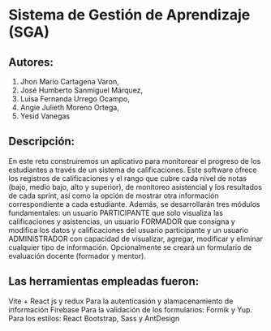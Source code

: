 # Sistema de Gestión de Aprendizaje (SGA)

## Autores:
1. Jhon Mario Cartagena Varon,
2. José Humberto Sanmiguel Márquez,
3. Luisa Fernanda Urrego Ocampo,
4. Angie Julieth Moreno Ortega,
5. Yesid Vanegas

## Descripción:
En este reto construiremos un aplicativo para monitorear el progreso de los estudiantes a través de un sistema de calificaciones. Este software ofrece los registros de calificaciones y el rango que cubre cada nivel de notas (bajo, medio bajo, alto y superior), de monitoreo asistencial y los resultados de cada sprint, así como la opción de mostrar otra información correspondiente a cada estudiante. Además, se desarrollarán tres módulos fundamentales: un usuario PARTICIPANTE que solo visualiza las calificaciones y asistencias, un usuario FORMADOR que consigna y modifica los datos y calificaciones del usuario participante y un usuario ADMINISTRADOR con capacidad de visualizar, agregar, modificar y eliminar cualquier tipo de información. Opcionalmente se creará un formulario de evaluación docente (formador y mentor).

## Las herramientas empleadas fueron:
Vite + React js y redux
Para la autenticasión y alamacenamiento de información Firebase
Para la validación de los formularios: Formik y Yup.
Para los estilos: React Bootstrap, Sass y AntDesign
